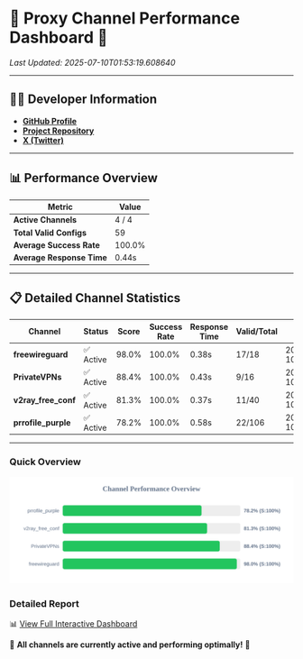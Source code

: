 # 🌟 Proxy Channel Performance Dashboard 🌟

_Last Updated: 2025-07-10T01:53:19.608640_

---

## 👩‍💻 Developer Information

- **[GitHub Profile](https://github.com/4n0nymou3)**  
- **[Project Repository](https://github.com/4n0nymou3/multi-proxy-config-fetcher)**  
- **[X (Twitter)](https://x.com/4n0nymou3)**  

---

## 📊 Performance Overview

| Metric                | Value       |
|-----------------------|-------------|
| **Active Channels**   | 4 / 4       |
| **Total Valid Configs** | 59          |
| **Average Success Rate** | 100.0%      |
| **Average Response Time** | 0.44s       |

---

## 📋 Detailed Channel Statistics

| Channel          | Status     | Score  | Success Rate | Response Time | Valid/Total | Last Success               |
|------------------|------------|--------|--------------|---------------|-------------|----------------------------|
| **freewireguard**  | ✅ Active  | 98.0%  | 100.0% | 0.38s         | 17/18       | 2025-07-10T01:53:19.607130 |
| **PrivateVPNs**  | ✅ Active  | 88.4%  | 100.0% | 0.43s         | 9/16       | 2025-07-10T01:53:19.197186 |
| **v2ray_free_conf**  | ✅ Active  | 81.3%  | 100.0% | 0.37s         | 11/40       | 2025-07-10T01:53:18.730842 |
| **prrofile_purple**  | ✅ Active  | 78.2%  | 100.0% | 0.58s         | 22/106       | 2025-07-10T01:53:18.272529 |

---

### Quick Overview
<div align="center">
  <a href="https://raw.githubusercontent.com/nullluser/NullRepo/refs/heads/main/assets/channel_stats_chart.svg">
    <img src="https://raw.githubusercontent.com/nullluser/NullRepo/refs/heads/main/assets/channel_stats_chart.svg" alt="Source Performance Statistics" width="800">
  </a>
</div>

### Detailed Report
📊 [View Full Interactive Dashboard](https://htmlpreview.github.io/?https://github.com/nullluser/NullRepo/blob/main/assets/performance_report.html)

🎉 **All channels are currently active and performing optimally!** 🎉
